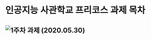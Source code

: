 # 인공지능 사관학교 프리코스 과제 목차

## ![1주차 과제 (2020.05.30)](https://github.com/DHK1/DHK/blob/master/1%EC%A3%BC%EC%B0%A8%EA%B3%BC%EC%A0%9C.ipynb)
